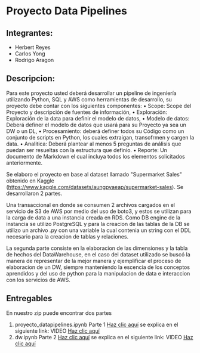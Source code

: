 # Proyecto Data Pipelines 

## Integrantes: 
- Herbert Reyes
- Carlos Yong
- Rodrigo Aragon

## Descripcion:

Para este proyecto usted deberá desarrollar un pipeline de ingeniería utilizando Python, SQL y AWS como herramientas de desarrollo, su proyecto debe contar con los siguientes componentes:
• Scope: Scope del Proyecto y descripción de fuentes de información,
• Exploración: Exploración de la data para definir el modelo de datos,
• Modelo de datos: Deberá definer el modelo de datos que usará para su Proyecto ya sea un DW o un DL,
• Procesamiento: deberá definer todos su Código como un conjunto de scripts en Python, los cuales extraigan, transofrmen y cargen la data.
• Analitica: Deberá plantear al menos 5 preguntas de análisis que puedan ser resueltas con la estructura que definio.
• Reporte: Un documento de Markdown el cual incluya todos los elementos solicitados anteriormente.

Se elaboro el proyecto en base al dataset llamado "Supermarket Sales" obtenido en Kaggle (https://www.kaggle.com/datasets/aungpyaeap/supermarket-sales). Se desarrollaron 2 partes. 

Una transaccional en donde se consumen 2 archivos cargados en el servicio de S3 de AWS por medio del uso de boto3, y estos se utilizan para la carga de data a una instancia creada en RDS. Como DB engine de la instancia se utilizo PostgreSQL y para la creacion de las tablas de la DB se utilizo un archivo .py con una variable la cual contenia un string con el DDL necesario para la creacion de tablas y relaciones. 

La segunda parte consiste en la elaboracion de las dimensiones y la tabla de hechos del DataWarehouse, en el caso del dataset utilizado se buscó la manera de representar de la mejor manera y ejemplificar el proceso de elaboracion de un DW, siempre manteniendo la escencia de los conceptos aprendidos y del uso de python para la manipulacion de data e interaccion con los servicios de AWS. 

## Entregables 

En nuestro zip puede encontrar dos partes 
1. proyecto_datapipelines.ipynb Parte 1 [Haz clic aquí](https://github.com/herbertreyes13j/proyecto2/blob/main/proyecto_data_pipelines.py)
se explica en el siguiente link: VIDEO [Haz clic aquí](https://drive.google.com/file/d/1TYe0RUGOzP_pEr1R4huYLJ65kU61BRph/view?usp=sharing)
2. dw.ipynb Parte 2 [Haz clic aquí](https://github.com/herbertreyes13j/proyecto2/blob/main/dw.py)
se explica en el siguiente link: VIDEO [Haz clic aquí](https://drive.google.com/drive/folders/1urW117AeYEP5z8b7Seww-XBh4UJ4iNfn?usp=sharing)



